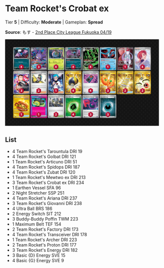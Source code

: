 # Team Rocket's Crobat ex

Tier **5** | Difficulty: **Moderate** | Gameplan: **Spread**

**Source**: もす - [2nd Place City League Fukuoka 04/19](https://limitlesstcg.com/decks/list/jp/36896)

![decklist](../../!Images/Standard/17SVI-DRI/Team%20Rocket%27s%20Crobat%20ex.png)

## List
* 4 Team Rocket's Tarountula DRI 19
* 4 Team Rocket's Golbat DRI 121
* 1 Team Rocket's Articuno DRI 51
* 4 Team Rocket's Spidops DRI 187
* 4 Team Rocket's Zubat DRI 120
* 1 Team Rocket's Mewtwo ex DRI 213
* 3 Team Rocket's Crobat ex DRI 234
* 1 Earthen Vessel SFA 96
* 2 Night Stretcher SSP 251
* 4 Team Rocket's Ariana DRI 237
* 3 Team Rocket's Giovanni DRI 238
* 4 Ultra Ball BRS 186
* 2 Energy Switch SIT 212
* 3 Buddy-Buddy Poffin TWM 223
* 1 Maximum Belt TEF 154
* 2 Team Rocket's Factory DRI 173
* 4 Team Rocket's Transceiver DRI 178
* 1 Team Rocket's Archer DRI 223
* 2 Team Rocket's Proton DRI 177
* 3 Team Rocket's Energy DRI 182
* 3 Basic {D} Energy SVE 15
* 4 Basic {G} Energy SVE 9